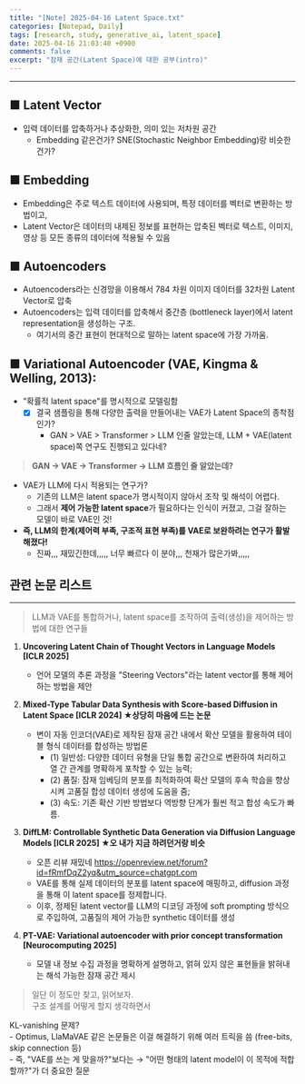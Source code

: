 ```yaml
---
title: "[Note] 2025-04-16 Latent Space.txt"
categories: [Notepad, Daily]
tags: [research, study, generative_ai, latent_space]
date: 2025-04-16 21:03:40 +0900
comments: false
excerpt: "잠재 공간(Latent Space)에 대한 공부(intro)"
--- 
```

---

## ■ Latent Vector
- 입력 데이터를 압축하거나 추상화한, 의미 있는 저차원 공간
	- Embedding 같은건가? SNE(Stochastic Neighbor Embedding)랑 비슷한건가?


## ■ Embedding
- Embedding은 주로 텍스트 데이터에 사용되며, 특정 데이터를 벡터로 변환하는 방법이고, 
- Latent Vector은 데이터의 내제된 정보를 표현하는 압축된 벡터로 텍스트, 이미지, 영상 등 모든 종류의 데이터에 적용될 수 있음


## ■ Autoencoders
- Autoencoders라는 신경망을 이용해서 784 차원 이미지 데이터를 32차원 Latent Vector로 압축
- Autoencoders는 입력 데이터를 압축해서 중간층 (bottleneck layer)에서 latent representation을 생성하는 구조. 
	- 여기서의 중간 표현이 현대적으로 말하는 latent space에 가장 가까움.


## ■ Variational Autoencoder (VAE, Kingma & Welling, 2013):
- "확률적 latent space"를 명시적으로 모델링함
	- [x] 결국	샘플링을 통해 다양한 출력을 만들어내는 VAE가 Latent Space의 종착점인가?
		- GAN > VAE > Transformer > LLM 인줄 알았는데, LLM + VAE(latent space)쪽 연구도 진행되고 있다네?

> **GAN → VAE → Transformer → LLM 흐름인 줄 알았는데?**
- VAE가 LLM에 다시 적용되는 연구가?
	- 기존의 LLM은 latent space가 명시적이지 않아서 조작 및 해석이 어렵다. 
	- 그래서 **제어 가능한 latent space**가 필요하다는 인식이 커졌고, 그걸 잘하는 모델이 바로 VAE인 것!
- **즉, LLM의 한계(제어력 부족, 구조적 표현 부족)를 VAE로 보완하려는 연구가 활발해졌다!**
	- 진짜,,, 재밌긴한데,,,,, 너무 빠르다 이 분야,,, 천재가 많은가봐,,,,,


## 관련 논문 리스트
---
> LLM과 VAE를 통합하거나, latent space를 조작하여 출력(생성)을 제어하는 방법에 대한 연구들

1. **Uncovering Latent Chain of Thought Vectors in Language Models [ICLR 2025]**
	- 언어 모델의 추론 과정을 "Steering Vectors"라는 latent vector를 통해 제어하는 방법을 제안

2. **Mixed-Type Tabular Data Synthesis with Score-based Diffusion in Latent Space [ICLR 2024] ★상당히 마음에 드는 논문**
	- 변이 자동 인코더(VAE)로 제작된 잠재 공간 내에서 확산 모델을 활용하여 테이블 형식 데이터를 합성하는 방법론
		- (1) 일반성: 다양한 데이터 유형을 단일 통합 공간으로 변환하여 처리하고 열 간 관계를 명확하게 포착할 수 있는 능력; 
		- (2) 품질: 잠재 임베딩의 분포를 최적화하여 확산 모델의 후속 학습을 향상시켜 고품질 합성 데이터 생성에 도움을 줌; 
		- (3) 속도: 기존 확산 기반 방법보다 역방향 단계가 훨씬 적고 합성 속도가 빠름.

3. **DiffLM: Controllable Synthetic Data Generation via Diffusion Language Models [ICLR 2025] ★오 내가 지금 하려던거랑 비슷**
	- 오픈 리뷰 재밌네 <https://openreview.net/forum?id=fRmfDqZ2yq&utm_source=chatgpt.com>
	- VAE를 통해 실제 데이터의 분포를 latent space에 매핑하고, diffusion 과정을 통해 이 latent space를 정제합니다.
	- 이후, 정제된 latent vector를 LLM의 디코딩 과정에 soft prompting 방식으로 주입하여, 고품질의 제어 가능한 synthetic 데이터를 생성

4. **PT-VAE: Variational autoencoder with prior concept transformation [Neurocomputing 2025]**
	- 모델 내 정보 수집 과정을 명확하게 설명하고, 얽혀 있지 않은 표현들을 밝혀내는 해석 가능한 잠재 공간 제시


> 일단 이 정도만 찾고, 읽어보자.  
	구조 설계를 어떻게 할지 생각하면서


<div class="tip-box tip-blue">
	<i class="fas fa-lightbulb tip-icon"></i>
  	KL-vanishing 문제? <br>
	- Optimus, LlaMaVAE 같은 논문들은 이걸 해결하기 위해 여러 트릭을 씀 (free-bits, skip connection 등)<br>
	- 즉, "VAE를 쓰는 게 맞을까?"보다는 → "어떤 형태의 latent model이 이 목적에 적합할까?"가 더 중요한 질문
</div>






